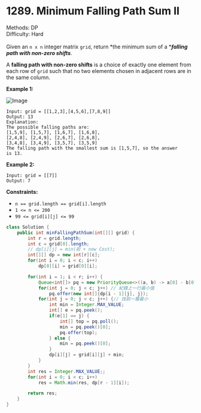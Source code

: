 # 1289. Minimum Falling Path Sum II  

  Methods: DP </br> Difficulty: Hard </br> </br>Given an `n x n` integer matrix `grid`, return *the minimum sum of a ****falling path with non-zero shifts***.

A **falling path with non-zero shifts** is a choice of exactly one element from each row of `grid` such that no two elements chosen in adjacent rows are in the same column.

**Example 1:**

![Image](https://assets.leetcode.com/uploads/2021/08/10/falling-grid.jpg)

```plain text
Input: grid = [[1,2,3],[4,5,6],[7,8,9]]
Output: 13
Explanation:
The possible falling paths are:
[1,5,9], [1,5,7], [1,6,7], [1,6,8],
[2,4,8], [2,4,9], [2,6,7], [2,6,8],
[3,4,8], [3,4,9], [3,5,7], [3,5,9]
The falling path with the smallest sum is [1,5,7], so the answer is 13.
```

**Example 2:**

```plain text
Input: grid = [[7]]
Output: 7
```

**Constraints:**

- `n == grid.length == grid[i].length`
- `1 <= n <= 200`
- `99 <= grid[i][j] <= 99`
```java
class Solution {
    public int minFallingPathSum(int[][] grid) {
        int r = grid.length;
        int c = grid[0].length;
        // dp[i][j] = min(前 + now Cost);
        int[][] dp = new int[r][c];
        for(int i = 0; i < c; i++)
            dp[0][i] = grid[0][i];

        for(int i = 1; i < r; i++) {
            Queue<int[]> pq = new PriorityQueue<>((a, b) -> a[0] - b[0]);// val, idx
            for(int j = 0; j < c; j++) // 紀錄上一行最小值
                pq.offer(new int[]{dp[i - 1][j], j});
            for(int j = 0; j < c; j++) {// 找前一層最小
                int min = Integer.MAX_VALUE;
                int[] e = pq.peek();
                if(e[1] == j) {
                    int[] top = pq.poll();
                    min = pq.peek()[0];
                    pq.offer(top);
                } else {
                    min = pq.peek()[0];
                }
                dp[i][j] = grid[i][j] + min;
            }
        }
        int res = Integer.MAX_VALUE;;
        for(int i = 0; i < c; i++)
            res = Math.min(res, dp[r - 1][i]);

        return res;
    }
}
```

